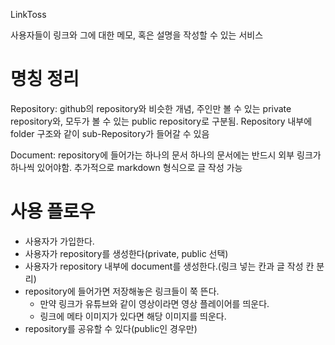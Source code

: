 LinkToss

사용자들이 링크와 그에 대한 메모, 혹은 설명을 작성할 수 있는 서비스

# 명칭 정리
Repository: github의 repository와 비슷한 개념, 주인만 볼 수 있는 private repository와, 모두가 볼 수 있는 public repository로 구분됨. Repository 내부에 folder 구조와 같이 sub-Repository가 들어갈 수 있음

Document: repository에 들어가는 하나의 문서
하나의 문서에는 반드시 외부 링크가 하나씩 있어야함.
추가적으로 markdown 형식으로 글 작성 가능


# 사용 플로우
- 사용자가 가입한다.
- 사용자가 repository를 생성한다(private, public 선택)
- 사용자가 repository 내부에 document를 생성한다.(링크 넣는 칸과 글 작성 칸 분리)
- repository에 들어가면 저장해놓은 링크들이 쭉 뜬다.
	- 만약 링크가 유튜브와 같이 영상이라면 영상 플레이어를 띄운다.
	- 링크에 메타 이미지가 있다면 해당 이미지를 띄운다.
- repository를 공유할 수 있다(public인 경우만)